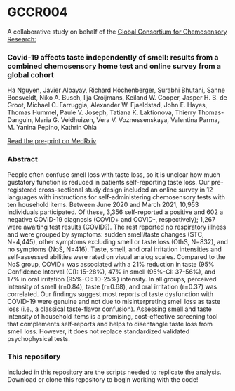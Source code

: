 # GCCR004

A collaborative study on behalf of the [Global Consortium for Chemosensory Research:](https://gcchemosensr.org/)

### Covid-19 affects taste independently of smell: results from a combined chemosensory home test and online survey from a global cohort

Ha Nguyen, Javier Albayay, Richard Höchenberger, Surabhi Bhutani, Sanne Boesveldt, Niko A. Busch, Ilja Croijmans, Keiland W. Cooper, Jasper H. B. de Groot, Michael C. Farruggia, Alexander W. Fjaeldstad, John E. Hayes, Thomas Hummel, Paule V. Joseph, Tatiana K. Laktionova, Thierry Thomas-Danguin, Maria G. Veldhuizen, Vera V. Voznessenskaya, Valentina Parma, M. Yanina Pepino, Kathrin Ohla

[Read the pre-print on MedRxiv](https://www.medrxiv.org/content/10.1101/2023.01.16.23284630v1)

### Abstract

People often confuse smell loss with taste loss, so it is unclear how much gustatory function is reduced in patients self-reporting taste loss. Our pre-registered cross-sectional study design included an online survey in 12 languages with instructions for self-administering chemosensory tests with ten household items. Between June 2020 and March 2021, 10,953 individuals participated. Of these, 3,356 self-reported a positive and 602 a negative COVID-19 diagnosis (COVID+ and COVID-, respectively); 1,267 were awaiting test results (COVID?). The rest reported no respiratory illness and were grouped by symptoms: sudden smell/taste changes (STC, N=4,445), other symptoms excluding smell or taste loss (OthS, N=832), and no symptoms (NoS, N=416). Taste, smell, and oral irritation intensities and self-assessed abilities were rated on visual analog scales. Compared to the NoS group, COVID+ was associated with a 21% reduction in taste (95% Confidence Interval (CI): 15-28%), 47% in smell (95%-CI: 37-56%), and 17% in oral irritation (95%-CI: 10-25%) intensity. In all groups, perceived intensity of smell (r=0.84), taste (r=0.68), and oral irritation (r=0.37) was correlated. Our findings suggest most reports of taste dysfunction with COVID-19 were genuine and not due to misinterpreting smell loss as taste loss (i.e., a classical taste-flavor confusion). Assessing smell and taste intensity of household items is a promising, cost-effective screening tool that complements self-reports and helps to disentangle taste loss from smell loss. However, it does not replace standardized validated psychophysical tests.


### This repository
Included in this repository are the scripts needed to replicate the analysis. Download or clone this repository to begin working with the code! 
